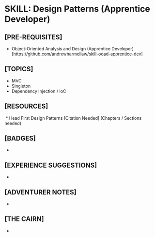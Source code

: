 # SKILL: Design Patterns (Apprentice Developer)
## [PRE-REQUISITES]
  * Object-Oriented Analysis and Design (Apprentice Developer) [https://github.com/andrewharmellaw/skill-ooad-apprentice-dev]

## [TOPICS]
  * MVC
  * Singleton
  * Dependency Injection / IoC

## [RESOURCES]
  * Head First Design Patterns [Citation Needed] (Chapters / Sections needed)

## [BADGES]
  * 

## [EXPERIENCE SUGGESTIONS]
  * 
  
## [ADVENTURER NOTES]
  *
  
## [THE CAIRN]
  * 
